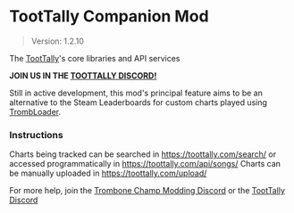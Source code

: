 # TootTally Companion Mod

> Version: 1.2.10

The [TootTally](https://toottally.com/)'s core libraries and API services

**JOIN US IN THE [TOOTTALLY DISCORD!](https://discord.gg/9jQmVEDVTp)**

Still in active development, this mod's principal feature aims to be an alternative to the Steam Leaderboards for custom charts played using [TrombLoader](https://github.com/tc-mods/TrombLoader).

### Instructions

Charts being tracked can be searched in https://toottally.com/search/ or accessed programmatically in https://toottally.com/api/songs/
Charts can be manually uploaded in https://toottally.com/upload/

For more help, join the [Trombone Champ Modding Discord](https://discord.gg/KVzKRsbetJ) or the [TootTally Discord](https://discord.gg/9jQmVEDVTp)

